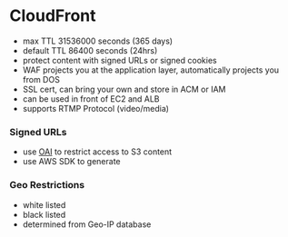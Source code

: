 # CloudFront

- max TTL 31536000 seconds (365 days)
- default TTL 86400 seconds (24hrs)
- protect content with signed URLs or signed cookies
- WAF projects you at the application layer, automatically projects you from DOS
- SSL cert, can bring your own and store in ACM or IAM
- can be used in front of EC2 and ALB
- supports RTMP Protocol (video/media)

### Signed URLs

- use [OAI](https://docs.aws.amazon.com/AmazonCloudFront/latest/DeveloperGuide/private-content-restricting-access-to-s3.html) to restrict access to S3 content
- use AWS SDK to generate

### Geo Restrictions

- white listed
- black listed
- determined from Geo-IP database
